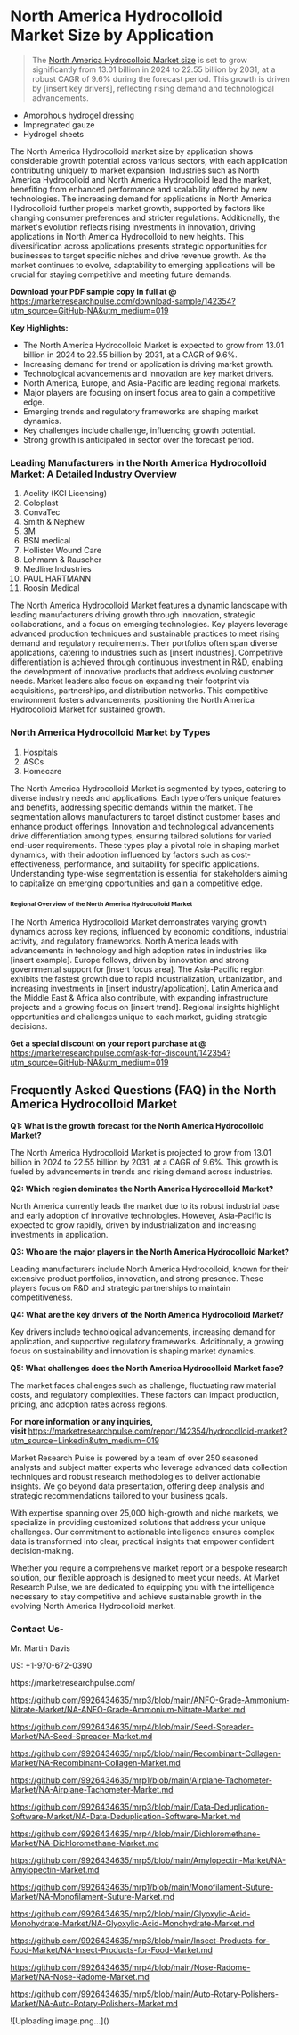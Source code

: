 <h1>North America Hydrocolloid Market&nbsp;Size by Application</h1><blockquote><p>The <a href="https://marketresearchpulse.com/download-sample/142354?utm_source=GitHub-NA&amp;utm_medium=019">North America Hydrocolloid Market size</a> is set to grow significantly from 13.01 billion in 2024 to 22.55 billion by 2031, at a robust CAGR of 9.6% during the forecast period. This growth is driven by [insert key drivers], reflecting rising demand and technological advancements.</p></blockquote><ul><li>Amorphous hydrogel dressing<li> Impregnated gauze<li> Hydrogel sheets</li></ul><p>The North America Hydrocolloid market size by application shows considerable growth potential across various sectors, with each application contributing uniquely to market expansion. Industries such as North America Hydrocolloid and North America Hydrocolloid lead the market, benefiting from enhanced performance and scalability offered by new technologies. The increasing demand for applications in North America Hydrocolloid further propels market growth, supported by factors like changing consumer preferences and stricter regulations. Additionally, the market's evolution reflects rising investments in innovation, driving applications in North America Hydrocolloid to new heights. This diversification across applications presents strategic opportunities for businesses to target specific niches and drive revenue growth. As the market continues to evolve, adaptability to emerging applications will be crucial for staying competitive and meeting future demands.</p><p><strong>Download your PDF sample copy in full at @ </strong><a href="https://marketresearchpulse.com/download-sample/142354?utm_source=GitHub-NA&amp;utm_medium=019">https://marketresearchpulse.com/download-sample/142354?utm_source=GitHub-NA&amp;utm_medium=019</a></p><p><strong>Key Highlights: </strong></p><ul><li>The North America Hydrocolloid Market is expected to grow from 13.01 billion in 2024 to 22.55 billion by 2031, at a CAGR of 9.6%.</li><li>Increasing demand for trend or application is driving market growth.</li><li>Technological advancements and innovation are key market drivers.</li><li>North America, Europe, and Asia-Pacific are leading regional markets.</li><li>Major players are focusing on insert focus area to gain a competitive edge.</li><li>Emerging trends and regulatory frameworks are shaping market dynamics.</li><li>Key challenges include challenge, influencing growth potential.</li><li>Strong growth is anticipated in sector over the forecast period.</li></ul><h3>Leading Manufacturers in the North America Hydrocolloid Market: A Detailed Industry Overview</h3><ol><li>Acelity (KCI Licensing)</li><li>Coloplast</li><li>ConvaTec</li><li>Smith & Nephew</li><li>3M</li><li>BSN medical</li><li>Hollister Wound Care</li><li>Lohmann & Rauscher</li><li>Medline Industries</li><li>PAUL HARTMANN</li><li>Roosin Medical</li></ol><div class="flex max-w-full flex-col flex-grow"><div class="min-h-8 text-message flex w-full flex-col items-end gap-2 whitespace-normal break-words [.text-message+&amp;]:mt-5" dir="auto" data-message-author-role="assistant" data-message-id="fd8432e4-4910-450d-b182-61b7bfb0a01f" data-message-model-slug="gpt-4o"><div class="flex w-full flex-col gap-1 empty:hidden first:pt-[3px]"><div class="markdown prose w-full break-words dark:prose-invert light"><p>The North America Hydrocolloid Market features a dynamic landscape with leading manufacturers driving growth through innovation, strategic collaborations, and a focus on emerging technologies. Key players leverage advanced production techniques and sustainable practices to meet rising demand and regulatory requirements. Their portfolios often span diverse applications, catering to industries such as [insert industries]. Competitive differentiation is achieved through continuous investment in R&amp;D, enabling the development of innovative products that address evolving customer needs. Market leaders also focus on expanding their footprint via acquisitions, partnerships, and distribution networks. This competitive environment fosters advancements, positioning the North America Hydrocolloid Market for sustained growth.</p></div></div></div></div><h3>North America Hydrocolloid Market by Types</h3><ol><li>Hospitals<li> ASCs<li> Homecare</li></ol><div class="flex max-w-full flex-col flex-grow"><div class="min-h-8 text-message flex w-full flex-col items-end gap-2 whitespace-normal break-words [.text-message+&amp;]:mt-5" dir="auto" data-message-author-role="assistant" data-message-id="084470be-0bb7-4664-bddf-5156b4f41249" data-message-model-slug="gpt-4o-mini"><div class="flex w-full flex-col gap-1 empty:hidden first:pt-[3px]"><div class="markdown prose w-full break-words dark:prose-invert light"><p>The North America Hydrocolloid Market is segmented by types, catering to diverse industry needs and applications. Each type offers unique features and benefits, addressing specific demands within the market. The segmentation allows manufacturers to target distinct customer bases and enhance product offerings. Innovation and technological advancements drive differentiation among types, ensuring tailored solutions for varied end-user requirements. These types play a pivotal role in shaping market dynamics, with their adoption influenced by factors such as cost-effectiveness, performance, and suitability for specific applications. Understanding type-wise segmentation is essential for stakeholders aiming to capitalize on emerging opportunities and gain a competitive edge.</p></div></div></div></div><h3><span style="font-size: 11px;">Regional Overview of the North America Hydrocolloid Market</span></h3><div class="flex max-w-full flex-col flex-grow"><div class="min-h-8 text-message flex w-full flex-col items-end gap-2 whitespace-normal break-words [.text-message+&amp;]:mt-5" dir="auto" data-message-author-role="assistant" data-message-id="e9038762-ce64-4e30-91c9-9bd413514231" data-message-model-slug="gpt-4o-mini"><div class="flex w-full flex-col gap-1 empty:hidden first:pt-[3px]"><div class="markdown prose w-full break-words dark:prose-invert light"><p>The North America Hydrocolloid Market demonstrates varying growth dynamics across key regions, influenced by economic conditions, industrial activity, and regulatory frameworks. North America leads with advancements in technology and high adoption rates in industries like [insert example]. Europe follows, driven by innovation and strong governmental support for [insert focus area]. The Asia-Pacific region exhibits the fastest growth due to rapid industrialization, urbanization, and increasing investments in [insert industry/application]. Latin America and the Middle East &amp; Africa also contribute, with expanding infrastructure projects and a growing focus on [insert trend]. Regional insights highlight opportunities and challenges unique to each market, guiding strategic decisions.</p></div></div></div></div><p><strong>Get a special discount on your report purchase at @ </strong><a href="https://marketresearchpulse.com/ask-for-discount/142354?utm_source=GitHub-NA&amp;utm_medium=019">https://marketresearchpulse.com/ask-for-discount/142354?utm_source=GitHub-NA&amp;utm_medium=019</a></p><h2>Frequently Asked Questions (FAQ) in the North America Hydrocolloid Market</h2><p><strong>Q1: What is the growth forecast for the North America Hydrocolloid Market?</strong></p><p>The North America Hydrocolloid Market is projected to grow from 13.01 billion in 2024 to 22.55 billion by 2031, at a CAGR of 9.6%. This growth is fueled by advancements in trends and rising demand across industries.</p><p><strong>Q2: Which region dominates the North America Hydrocolloid Market?</strong></p><p>North America currently leads the market due to its robust industrial base and early adoption of innovative technologies. However, Asia-Pacific is expected to grow rapidly, driven by industrialization and increasing investments in application.</p><p><strong>Q3: Who are the major players in the North America Hydrocolloid Market?</strong></p><p>Leading manufacturers include North America Hydrocolloid, known for their extensive product portfolios, innovation, and strong presence. These players focus on R&amp;D and strategic partnerships to maintain competitiveness.</p><p><strong>Q4: What are the key drivers of the North America Hydrocolloid Market?</strong></p><p>Key drivers include technological advancements, increasing demand for application, and supportive regulatory frameworks. Additionally, a growing focus on sustainability and innovation is shaping market dynamics.</p><p><strong>Q5: What challenges does the North America Hydrocolloid Market face?</strong></p><p>The market faces challenges such as challenge, fluctuating raw material costs, and regulatory complexities. These factors can impact production, pricing, and adoption rates across regions.</p><p><strong>For more information or any inquiries, visit&nbsp;</strong><a href="https://marketresearchpulse.com/report/142354/hydrocolloid-market?utm_source=Linkedin&utm_medium=019">https://marketresearchpulse.com/report/142354/hydrocolloid-market?utm_source=Linkedin&utm_medium=019</a></p><p>Market Research Pulse is powered by a team of over 250 seasoned analysts and subject matter experts who leverage advanced data collection techniques and robust research methodologies to deliver actionable insights. We go beyond data presentation, offering deep analysis and strategic recommendations tailored to your business goals.</p><p>With expertise spanning over 25,000 high-growth and niche markets, we specialize in providing customized solutions that address your unique challenges. Our commitment to actionable intelligence ensures complex data is transformed into clear, practical insights that empower confident decision-making.</p><p>Whether you require a comprehensive market report or a bespoke research solution, our flexible approach is designed to meet your needs. At Market Research Pulse, we are dedicated to equipping you with the intelligence necessary to stay competitive and achieve sustainable growth in the evolving North America Hydrocolloid market.</p><h3><strong>Contact Us-</strong></h3><p>Mr. Martin Davis</p><p>US: +1-970-672-0390</p><p>https://marketresearchpulse.com/</p><p><a href="https://github.com/9926434635/mrp3/blob/main/ANFO-Grade-Ammonium-Nitrate-Market/NA-ANFO-Grade-Ammonium-Nitrate-Market.md">https://github.com/9926434635/mrp3/blob/main/ANFO-Grade-Ammonium-Nitrate-Market/NA-ANFO-Grade-Ammonium-Nitrate-Market.md</a></p><p><a href="https://github.com/9926434635/mrp4/blob/main/Seed-Spreader-Market/NA-Seed-Spreader-Market.md">https://github.com/9926434635/mrp4/blob/main/Seed-Spreader-Market/NA-Seed-Spreader-Market.md</a></p><p><a href="https://github.com/9926434635/mrp5/blob/main/Recombinant-Collagen-Market/NA-Recombinant-Collagen-Market.md">https://github.com/9926434635/mrp5/blob/main/Recombinant-Collagen-Market/NA-Recombinant-Collagen-Market.md</a></p><p><a href="https://github.com/9926434635/mrp1/blob/main/Airplane-Tachometer-Market/NA-Airplane-Tachometer-Market.md">https://github.com/9926434635/mrp1/blob/main/Airplane-Tachometer-Market/NA-Airplane-Tachometer-Market.md</a></p><p><a href="https://github.com/9926434635/mrp3/blob/main/Data-Deduplication-Software-Market/NA-Data-Deduplication-Software-Market.md">https://github.com/9926434635/mrp3/blob/main/Data-Deduplication-Software-Market/NA-Data-Deduplication-Software-Market.md</a></p><p><a href="https://github.com/9926434635/mrp4/blob/main/Dichloromethane-Market/NA-Dichloromethane-Market.md">https://github.com/9926434635/mrp4/blob/main/Dichloromethane-Market/NA-Dichloromethane-Market.md</a></p><p><a href="https://github.com/9926434635/mrp5/blob/main/Amylopectin-Market/NA-Amylopectin-Market.md">https://github.com/9926434635/mrp5/blob/main/Amylopectin-Market/NA-Amylopectin-Market.md</a></p><p><a href="https://github.com/9926434635/mrp1/blob/main/Monofilament-Suture-Market/NA-Monofilament-Suture-Market.md">https://github.com/9926434635/mrp1/blob/main/Monofilament-Suture-Market/NA-Monofilament-Suture-Market.md</a></p><p><a href="https://github.com/9926434635/mrp2/blob/main/Glyoxylic-Acid-Monohydrate-Market/NA-Glyoxylic-Acid-Monohydrate-Market.md">https://github.com/9926434635/mrp2/blob/main/Glyoxylic-Acid-Monohydrate-Market/NA-Glyoxylic-Acid-Monohydrate-Market.md</a></p><p><a href="https://github.com/9926434635/mrp3/blob/main/Insect-Products-for-Food-Market/NA-Insect-Products-for-Food-Market.md">https://github.com/9926434635/mrp3/blob/main/Insect-Products-for-Food-Market/NA-Insect-Products-for-Food-Market.md</a></p><p><a href="https://github.com/9926434635/mrp4/blob/main/Nose-Radome-Market/NA-Nose-Radome-Market.md">https://github.com/9926434635/mrp4/blob/main/Nose-Radome-Market/NA-Nose-Radome-Market.md</a></p><p><a href="https://github.com/9926434635/mrp5/blob/main/Auto-Rotary-Polishers-Market/NA-Auto-Rotary-Polishers-Market.md">https://github.com/9926434635/mrp5/blob/main/Auto-Rotary-Polishers-Market/NA-Auto-Rotary-Polishers-Market.md</a></p>
![Uploading image.png…]()
